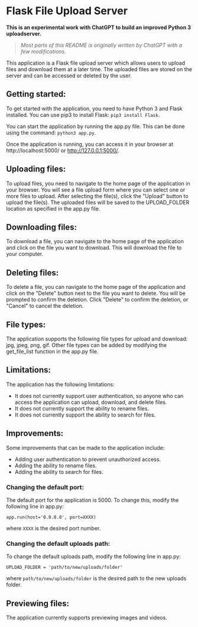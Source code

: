 # Flask File Upload Server

**This is an experimental work with ChatGPT to build an improved Python 3 uploadserver.**

> *Most parts of this README is originally written by ChatGPT with a few modifications.*

This application is a Flask file upload server which allows users to upload files and download them at a later time. The uploaded files are stored on the server and can be accessed or deleted by the user.

## Getting started:

To get started with the application, you need to have Python 3 and Flask installed. You can use pip3 to install Flask: `pip3 install Flask`.

You can start the application by running the app.py file. This can be done using the command: `python3 app.py`.

Once the application is running, you can access it in your browser at http://localhost:5000/ or http://127.0.0.1:5000/.

## Uploading files:

To upload files, you need to navigate to the home page of the application in your browser. You will see a file upload form where you can select one or more files to upload. After selecting the file(s), click the "Upload" button to upload the file(s). The uploaded files will be saved to the UPLOAD_FOLDER location as specified in the app.py file.

## Downloading files:

To download a file, you can navigate to the home page of the application and click on the file you want to download. This will download the file to your computer.

## Deleting files:

To delete a file, you can navigate to the home page of the application and click on the "Delete" button next to the file you want to delete. You will be prompted to confirm the deletion. Click "Delete" to confirm the deletion, or "Cancel" to cancel the deletion.

## File types:

The application supports the following file types for upload and download: jpg, jpeg, png, gif. Other file types can be added by modifying the get_file_list function in the app.py file.

## Limitations:

The application has the following limitations:

- It does not currently support user authentication, so anyone who can access the application can upload, download, and delete files.
- It does not currently support the ability to rename files.
- It does not currently support the ability to search for files.

## Improvements:

Some improvements that can be made to the application include:

- Adding user authentication to prevent unauthorized access.
- Adding the ability to rename files.
- Adding the ability to search for files.

### Changing the default port:

The default port for the application is 5000. To change this, modify the following line in app.py:

`app.run(host='0.0.0.0', port=XXXX)`

where `XXXX` is the desired port number.

### Changing the default uploads path:

To change the default uploads path, modify the following line in app.py:

`UPLOAD_FOLDER = 'path/to/new/uploads/folder'`


where `path/to/new/uploads/folder` is the desired path to the new uploads folder.

## Previewing files:

The application currently supports previewing images and videos.




